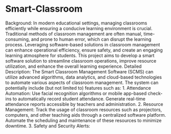 # Smart-Classroom
Background: In modern educational settings, managing classrooms efficiently while ensuring a conducive learning environment is crucial. Traditional methods of classroom management are often manual, time-consuming, and prone to human error, which can disrupt the learning process. Leveraging software-based solutions in classroom management can enhance operational efficiency, ensure safety, and create an engaging learning atmosphere for students. This project aims to develop a smart software solution to streamline classroom operations, improve resource utilization, and enhance the overall learning experience. Detailed Description: The Smart Classroom Management Software (SCMS) can utilize advanced algorithms, data analytics, and cloud-based technologies to automate various aspects of classroom management. The system can potentially include (but not limited to) features such as: 1. Attendance Automation: Use facial recognition algorithms or mobile app-based check-ins to automatically record student attendance. Generate real-time attendance reports accessible by teachers and administration. 2. Resource Management: Track the usage of classroom resources such as projectors, computers, and other teaching aids through a centralized software platform. Automate the scheduling and maintenance of these resources to minimize downtime. 3. Safety and Security Alerts:
